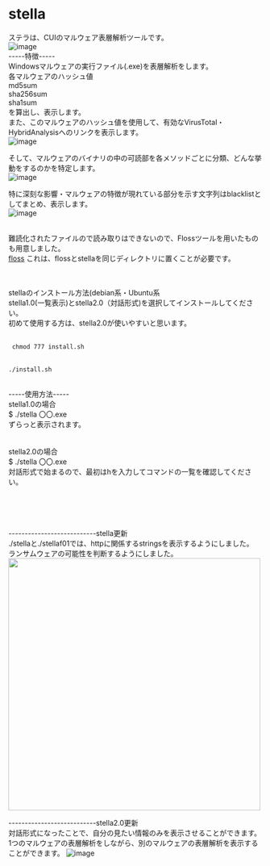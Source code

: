  
# stella
 
ステラは、CUIのマルウェア表層解析ツールです。<br>
![image](https://user-images.githubusercontent.com/72499679/145947876-890c6290-eb18-4b5c-b96d-5825a5f24177.png)<br>
-----特徴-----<br>
Windowsマルウェアの実行ファイル(.exe)を表層解析をします。<br>
各マルウェアのハッシュ値<br>
md5sum<br>
sha256sum<br>
sha1sum<br>
を算出し、表示します。<br>
また、このマルウェアのハッシュ値を使用して、有効なVirusTotal・HybridAnalysisへのリンクを表示します。<br>
![image](https://user-images.githubusercontent.com/72499679/145953125-99fed885-bfa9-44be-b8ea-070dfe3e7ba2.png)<br>


そして、マルウェアのバイナリの中の可読部を各メソッドごとに分類、どんな挙動をするのかを特定します。<br>
![image](https://user-images.githubusercontent.com/72499679/145953193-fd97f016-2527-42b9-969f-9ec8aac9315c.png)<br>

特に深刻な影響・マルウェアの特徴が現れている部分を示す文字列はblacklistとしてまとめ、表示します。<br>
![image](https://user-images.githubusercontent.com/72499679/145953303-2db367fb-1033-4e3a-8461-7aaa2b966869.png)<br>
<br>

難読化されたファイルので読み取りはできないので、Flossツールを用いたものも用意しました。<br>
<a href="https://github.com/fireeye/flare-floss">floss</a>
これは、flossとstellaを同じディレクトリに置くことが必要です。

 
 <br>
 <br>
stellaのインストール方法(debian系・Ubuntu系<br>
stella1.0(一覧表示)とstella2.0（対話形式)を選択してインストールしてください。<br>
初めて使用する方は、stella2.0が使いやすいと思います。<br>
<br>
<code>
 chmod 777 install.sh
</code>
 <br>
<code>
./install.sh
</code>
<br>

-----使用方法-----<br>
stella1.0の場合<br>
$ ./stella 〇〇.exe<br>
ずらっと表示されます。<br>
<br>
<br>
stella2.0の場合<br>
$ ./stella 〇〇.exe<br>
対話形式で始まるので、最初はhを入力してコマンドの一覧を確認してください。<br>
<br>

 

<br>
<br>
<br>
---------------------------stella更新<br>
./stellaと./stellaf01では、httpに関係するstringsを表示するようにしました。<br>
ランサムウェアの可能性を判断するようにしました。<br>
<img src="https://user-images.githubusercontent.com/72499679/130217115-7c5a4e03-a8c5-48e4-a184-a8ad12d35682.png" width=500>

---------------------------stella2.0更新<br>
対話形式になったことで、自分の見たい情報のみを表示させることができます。
1つのマルウェアの表層解析をしながら、別のマルウェアの表層解析を表示することができます。
![image](https://user-images.githubusercontent.com/72499679/145953437-6f0074ce-d29b-4573-a649-7b6f6130ed47.png)

